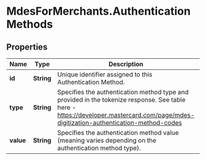 # MdesForMerchants.AuthenticationMethods

## Properties

Name | Type | Description | Notes
------------ | ------------- | ------------- | -------------
**id** | **String** | Unique identifier assigned to this Authentication Method.  | [optional] 
**type** | **String** | Specifies the authentication method type and provided in the tokenize response.  See table here - https://developer.mastercard.com/page/mdes-digitization-authentication-method-codes  | [optional] 
**value** | **String** | Specifies the authentication method value (meaning varies depending on the authentication method type).  | [optional] 


